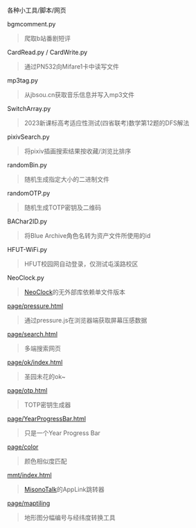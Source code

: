 各种小工具/脚本/网页

bgmcomment.py  
>爬取b站番剧短评

CardRead.py / CardWrite.py
>通过PN532向Mifare1卡中读写文件

mp3tag.py
>从jbsou.cn获取音乐信息并写入mp3文件

SwitchArray.py
>2023新课标高考适应性测试(四省联考)数学第12题的DFS解法

pixivSearch.py
>将pixiv插画搜索结果按收藏/浏览比排序

randomBin.py
>随机生成指定大小的二进制文件

randomOTP.py
>随机生成TOTP密钥及二维码

BAChar2ID.py
>将Blue Archive角色名转为资产文件所使用的id

HFUT-WiFi.py
>HFUT校园网自动登录，仅测试屯溪路校区

NeoClock.py
>[NeoClock](https://github.com/k96e/NeoClock)的无外部库依赖单文件版本

[page/pressure.html](https://k96e.github.io/misc/page/pressure.html)
>通过pressure.js在浏览器端获取屏幕压感数据

[page/search.html](https://k96e.github.io/misc/page/search.html)
>多端搜索网页

[page/ok/index.html](https://k96e.github.io/misc/page/ok/index.html)
>圣园未花的ok~

[page/otp.html](https://k96e.github.io/misc/page/otp.html)
>TOTP密钥生成器

[page/YearProgressBar.html](https://k96e.github.io/misc/page/YearProgressBar.html)
>只是一个Year Progress Bar

[page/color](https://k96e.github.io/misc/page/color)
>颜色相似度匹配

[mmt/index.html](https://k96e.github.io/misc/mmt)
>[MisonoTalk](https://github.com/k96e/MisonoTalk)的AppLink跳转器

[page/maptiling](https://k96e.github.io/misc/page/maptiling)
>地形图分幅编号与经纬度转换工具